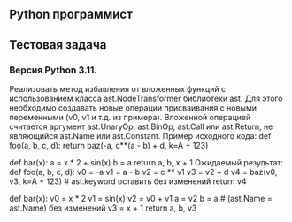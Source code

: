 ## Python программист
## Тестовая задача
### Версия Python 3.11.
Реализовать метод избавления от вложенных функций с использованием класса ast.NodeTransformer библиотеки ast.
Для этого необходимо создавать новые операции присваивания с новыми переменными (v0, v1 и т.д. из примера).
Вложенной операцией считается аргумент ast.UnaryOp, ast.BinOp, ast.Call или ast.Return, не являющийся ast.Name или ast.Constant.
Пример исходного кода:
def foo(a, b, c, d):
    return baz(-a, c**(a - b) + d, k=A + 123)

def bar(x):
    a = x * 2 + sin(x)
    b = a
    return a, b, x + 1
Ожидаемый результат:
def foo(a, b, c, d):
    v0 = -a
    v1 = a - b
    v2 = c ** v1
    v3 = v2 + d
    v4 = baz(v0, v3, k=A + 123) # ast.keyword оставить без изменений
    return v4

def bar(x):
    v0 = x * 2
    v1 = sin(x)
    v2 = v0 + v1
    a = v2
    b = a # (ast.Name = ast.Name) без изменений
    v3 = x + 1
    return a, b, v3
